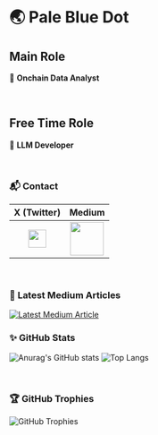 # 🌏 Pale Blue Dot

## Main Role 
 🔭 **Onchain Data Analyst**

<br>

## Free Time Role  
 🧫 **LLM Developer**

<br>


### 📬 Contact

| X (Twitter) | Medium |
|:---:|:---:|
| <a href="https://x.com/lala71001"><img width="32" src="https://img.shields.io/badge/X-1DA1F2?style=for-the-badge&logo=x&logoColor=white"></a> | <a href="https://medium.com/@wnswns1946"><img width="60" src="https://img.shields.io/badge/Medium-12100E?style=for-the-badge&logo=medium&logoColor=white"></a> |

<br>


### 🔫 **Latest Medium Articles**

<a target="_blank" href="https://medium.com/@wnswns1946">
    <img src="https://github-readme-medium-recent-article.vercel.app/medium/@wnswns1946/0" alt="Latest Medium Article">
</a>


<br>


### ✨ **GitHub Stats**

![Anurag's GitHub stats](https://github-readme-stats-sigma-five.vercel.app/api?username=lala-david&show_icons=true&theme=vue) 
![Top Langs](https://github-readme-stats-sigma-five.vercel.app/api/top-langs/?username=lala-david&layout=compact&theme=vue)


<br>


### 🏆 **GitHub Trophies**

<img src="https://github-profile-trophy.vercel.app/?username=lala-david&theme=radical" alt="GitHub Trophies" />

<br>
